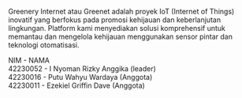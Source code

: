 Greenery Internet atau Greenet adalah proyek IoT (Internet of Things) inovatif yang berfokus pada promosi kehijauan dan keberlanjutan lingkungan. Platform kami menyediakan solusi komprehensif untuk memantau dan mengelola kehijauan menggunakan sensor pintar dan teknologi otomatisasi.

NIM - NAMA <br>
42230052 - I Nyoman Rizky Anggika (leader) <br>
42230016 - Putu Wahyu Wardaya (Anggota) <br>
42230011 - Ezekiel Griffin Dave (Anggota) <br>
